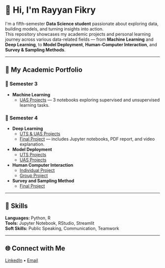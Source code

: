 # 👋 Hi, I'm Rayyan Fikry

I'm a fifth-semester **Data Science student** passionate about exploring data, building models, and turning insights into action.  
This repository showcases my academic projects and personal learning journey across various data-related fields — from **Machine Learning** and **Deep Learning**, to **Model Deployment**, **Human-Computer Interaction**, and **Survey & Sampling Methods**.

---

## 📂 My Academic Portfolio

### 🎯 Semester 3
- **Machine Learning**
  - [UAS Projects](Semester_3/Machine_Learning) — 3 notebooks exploring supervised and unsupervised learning tasks.

### 🧠 Semester 4
- **Deep Learning**
  - [UTS & UAS Projects](Semester_4/Deep_Learning)
  - [Final Project](Semester_4/Deep_Learning/Final_Project) — includes Jupyter notebooks, PDF report, and video explanation.
- **Model Deployment**
  - [UTS Projects](Semester_4/Model_Deployment/UTS)
  - [UAS Projects](Semester_4/Model_Deployment/UAS)
- **Human Computer Interaction**
  - [Individual Project](Semester_4/Human_Computer_Interaction/Individual_Project)
  - [Group Project](Semester_4/Human_Computer_Interaction/Group_Project)
- **Survey and Sampling Method**
  - [Final Project](Semester_4/Survey_and_Sampling_Method/Project_Final)

---

## 🧩 Skills
**Languages:** Python, R  
**Tools:** Jupyter Notebook, RStudio, Streamlit  
**Soft Skills:** Public Speaking, Communication, Teamwork  

---

## 🌐 Connect with Me
[LinkedIn](https://www.linkedin.com/in/rayyanfikry) • [Email](mailto:your-email@example.com)

